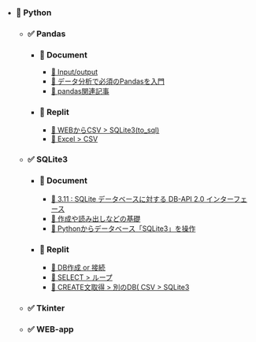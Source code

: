 - ### 📗 Python
  - ### ✅ Pandas
    - ### 🔶 Document
      - [📰 Input/output](https://pandas.pydata.org/docs/reference/io.html)
      - [📰 データ分析で必須のPandasを入門](https://aiacademy.jp/media/?p=152)
      - [📰 pandas関連記事](https://note.nkmk.me/python-pandas-post-summary/)
    - ### 🔶 Replit
      - [📕 WEBからCSV > SQLite3(to_sql)](https://replit.com/@sworc/py-pandas-csv-sqlite3)
      - [📕 Excel > CSV](https://replit.com/@sworc/py-pandas-excel-csv)
  - ### ✅ SQLite3
    - ### 🔶 Document
      - [📰 3.11 : SQLite データベースに対する DB-API 2.0 インターフェース](https://docs.python.org/ja/3.11/library/sqlite3.html)
      - [📰 作成や読み出しなどの基礎](https://qiita.com/saira/items/e08c8849cea6c3b5eb0c)
      - [📰 Pythonからデータベース「SQLite3」を操作](https://proengineer.internous.co.jp/content/columnfeature/20735)
    - ### 🔶 Replit
      - [📕 DB作成 or 接続](https://replit.com/@sworc/py-sqlite3-create)
      - [📕 SELECT > ループ](https://replit.com/@sworc/py-sqlite3-01)
      - [📕 CREATE文取得 > 別のDB( CSV > SQLite3 ](https://replit.com/@sworc/py-sqlite3-02)
  - ### ✅ Tkinter
  - ### ✅ WEB-app
